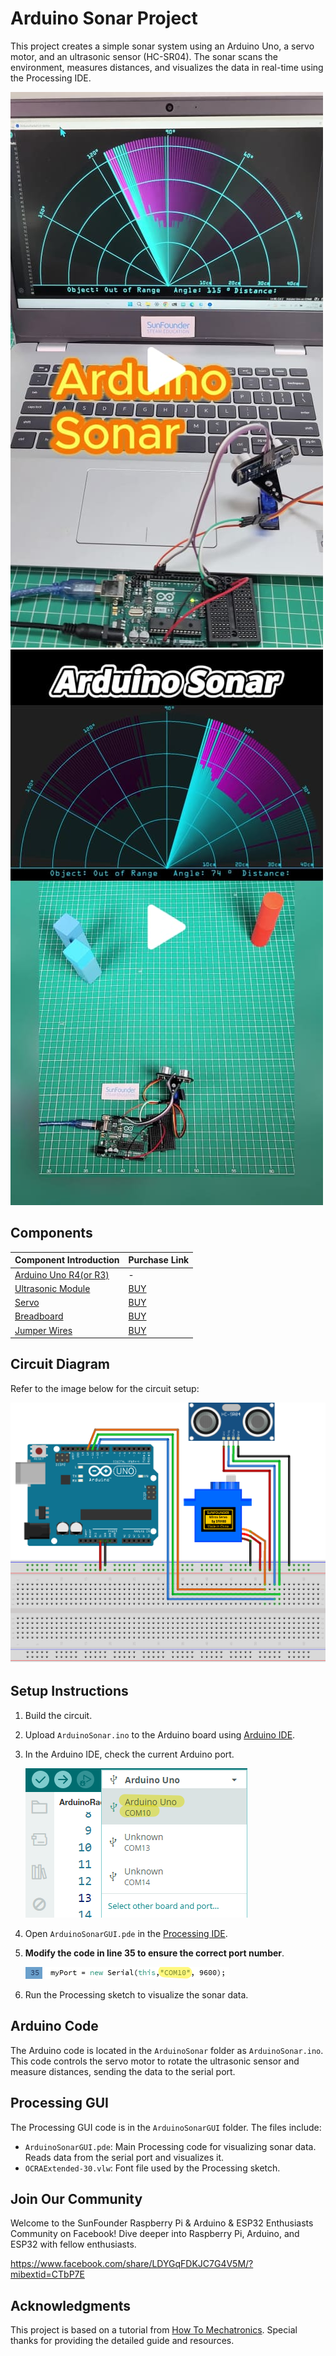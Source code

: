 # Arduino Sonar Project

This project creates a simple sonar system using an Arduino Uno, a servo motor, and an ultrasonic sensor (HC-SR04). The sonar scans the environment, measures distances, and visualizes the data in real-time using the Processing IDE.

[![Arduino Sonar - Sunfounder Tiktok](Pic/arduino-sonar-video-cover.jpg)](https://www.tiktok.com/@sunfounder_official/video/7383888781604162846 "Arduino Sonar - Sunfounder Tiktok") [![Arduino Sonar - Sunfounder Tiktok](Pic/arduino-sonar-video-cover2.jpg)](https://www.tiktok.com/@sunfounder_official/video/7393916564174605598 "Arduino Sonar - Sunfounder Tiktok")

## Components

| Component Introduction         | Purchase Link  |
|--------------------------------|----------------|
| [Arduino Uno R4(or R3)](https://docs.sunfounder.com/projects/elite-explorer-kit/en/latest/components/component_uno.html#uno-r4-wifi)       | -              |
| [Ultrasonic Module](https://docs.sunfounder.com/projects/elite-explorer-kit/en/latest/components/component_ultrasonic_sensor.html#cpn-ultrasonic)         | [BUY](https://www.sunfounder.com/products/5pcs-hc-sr04-ultrasonic-module-distance-sensor?ref=tiktok1&utm_source=github)       |
| [Servo](https://docs.sunfounder.com/projects/elite-explorer-kit/en/latest/components/component_servo.html#cpn-servo)                     | [BUY](https://www.sunfounder.com/products/sg90-micro-digital-servo?ref=tiktok1&utm_source=github)       |
| [Breadboard](https://docs.sunfounder.com/projects/elite-explorer-kit/en/latest/components/component_breadboard.html#cpn-breadboard)                | [BUY](https://www.sunfounder.com/products/sunfounder-breadboard-kit?ref=tiktok1&utm_source=github)       |
| [Jumper Wires](https://docs.sunfounder.com/projects/elite-explorer-kit/en/latest/components/component_wires.html#cpn-wires)              | [BUY](https://www.sunfounder.com/products/560pcs-jumper-wire-kit-with-14-lengths?ref=tiktok1&utm_source=github)       |

## Circuit Diagram

Refer to the image below for the circuit setup:

![Circuit Diagram](ArduinoSonarCircuit.png)

## Setup Instructions

1. Build the circuit.
2. Upload `ArduinoSonar.ino` to the Arduino board using [Arduino IDE](https://www.arduino.cc/en/software).
3. In the Arduino IDE, check the current Arduino port.
   
   ![Circuit Diagram](Pic/arduino-port.png)
5. Open `ArduinoSonarGUI.pde` in the [Processing IDE](https://processing.org/).
6. **Modify the code in line 35 to ensure the correct port number**.
   
   ![Circuit Diagram](Pic/modify-code.png)
8. Run the Processing sketch to visualize the sonar data.

## Arduino Code

The Arduino code is located in the `ArduinoSonar` folder as `ArduinoSonar.ino`. This code controls the servo motor to rotate the ultrasonic sensor and measure distances, sending the data to the serial port.

## Processing GUI

The Processing GUI code is in the `ArduinoSonarGUI` folder. The files include:

- `ArduinoSonarGUI.pde`: Main Processing code for visualizing sonar data. Reads data from the serial port and visualizes it.
- `OCRAExtended-30.vlw`: Font file used by the Processing sketch.

## Join Our Community

Welcome to the SunFounder Raspberry Pi & Arduino & ESP32 Enthusiasts Community on Facebook! Dive deeper into Raspberry Pi, Arduino, and ESP32 with fellow enthusiasts.

https://www.facebook.com/share/LDYGqFDKJC7G4V5M/?mibextid=CTbP7E

## Acknowledgments

This project is based on a tutorial from [How To Mechatronics](https://howtomechatronics.com/projects/arduino-radar-project/). Special thanks for providing the detailed guide and resources.

